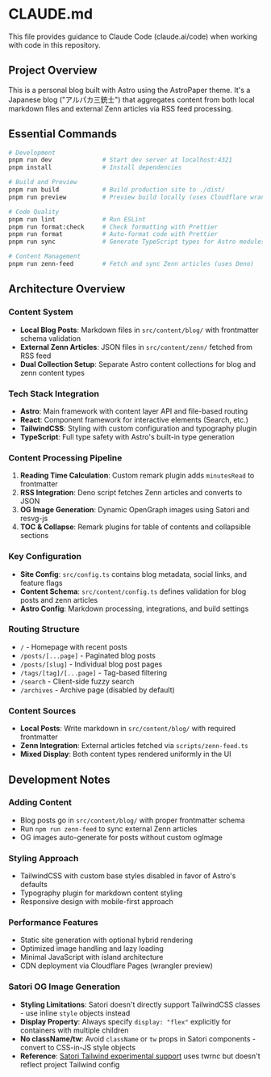 # CLAUDE.md

This file provides guidance to Claude Code (claude.ai/code) when working with code in this repository.

## Project Overview

This is a personal blog built with Astro using the AstroPaper theme. It's a Japanese blog ("アルパカ三銃士") that aggregates content from both local markdown files and external Zenn articles via RSS feed processing.

## Essential Commands

```bash
# Development
pnpm run dev              # Start dev server at localhost:4321
pnpm install              # Install dependencies

# Build and Preview
pnpm run build            # Build production site to ./dist/
pnpm run preview          # Preview build locally (uses Cloudflare wrangler)

# Code Quality
pnpm run lint             # Run ESLint
pnpm run format:check     # Check formatting with Prettier
pnpm run format           # Auto-format code with Prettier
pnpm run sync             # Generate TypeScript types for Astro modules

# Content Management
pnpm run zenn-feed        # Fetch and sync Zenn articles (uses Deno)
```

## Architecture Overview

### Content System
- **Local Blog Posts**: Markdown files in `src/content/blog/` with frontmatter schema validation
- **External Zenn Articles**: JSON files in `src/content/zenn/` fetched from RSS feed
- **Dual Collection Setup**: Separate Astro content collections for blog and zenn content types

### Tech Stack Integration
- **Astro**: Main framework with content layer API and file-based routing
- **React**: Component framework for interactive elements (Search, etc.)
- **TailwindCSS**: Styling with custom configuration and typography plugin
- **TypeScript**: Full type safety with Astro's built-in type generation

### Content Processing Pipeline
1. **Reading Time Calculation**: Custom remark plugin adds `minutesRead` to frontmatter
2. **RSS Integration**: Deno script fetches Zenn articles and converts to JSON
3. **OG Image Generation**: Dynamic OpenGraph images using Satori and resvg-js
4. **TOC & Collapse**: Remark plugins for table of contents and collapsible sections

### Key Configuration
- **Site Config**: `src/config.ts` contains blog metadata, social links, and feature flags
- **Content Schema**: `src/content/config.ts` defines validation for blog posts and zenn articles
- **Astro Config**: Markdown processing, integrations, and build settings

### Routing Structure
- `/` - Homepage with recent posts
- `/posts/[...page]` - Paginated blog posts
- `/posts/[slug]` - Individual blog post pages
- `/tags/[tag]/[...page]` - Tag-based filtering
- `/search` - Client-side fuzzy search
- `/archives` - Archive page (disabled by default)

### Content Sources
- **Local Posts**: Write markdown in `src/content/blog/` with required frontmatter
- **Zenn Integration**: External articles fetched via `scripts/zenn-feed.ts`
- **Mixed Display**: Both content types rendered uniformly in the UI

## Development Notes

### Adding Content
- Blog posts go in `src/content/blog/` with proper frontmatter schema
- Run `npm run zenn-feed` to sync external Zenn articles
- OG images auto-generate for posts without custom ogImage

### Styling Approach
- TailwindCSS with custom base styles disabled in favor of Astro's defaults
- Typography plugin for markdown content styling
- Responsive design with mobile-first approach

### Performance Features
- Static site generation with optional hybrid rendering
- Optimized image handling and lazy loading
- Minimal JavaScript with island architecture
- CDN deployment via Cloudflare Pages (wrangler preview)

### Satori OG Image Generation
- **Styling Limitations**: Satori doesn't directly support TailwindCSS classes - use inline `style` objects instead
- **Display Property**: Always specify `display: "flex"` explicitly for containers with multiple children
- **No className/tw**: Avoid `className` or `tw` props in Satori components - convert to CSS-in-JS style objects
- **Reference**: [Satori Tailwind experimental support](https://github.com/vercel/satori/pull/340) uses twrnc but doesn't reflect project Tailwind config